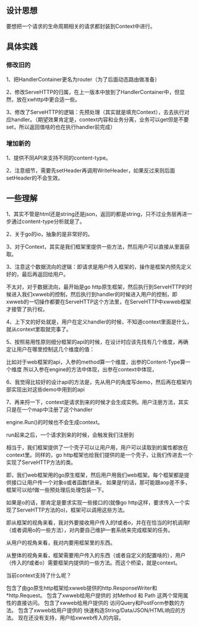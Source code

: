 ## 设计思想

要想把一个请求的生命周期相关的请求都封装到Context中进行。

## 具体实践

### 修改旧的

1、把HandlerContainer更名为router（为了后面动态路由做准备）

2、修改ServeHTTP的归属，在上一版本中放到了HandlerContainer中，但显然，放在xwhttp中更合适一些。

3、修改了ServeHTTP的逻辑：先预处理（其实就是填充Context），去去执行对应handler。（期望效果肯定是，context内容和业务分离，业务可以get但是不要set，所以返回值啥的也在执行handler前完成）

### 增加新的

1、提供不同API来支持不同的content-type。

2、注意细节，需要先setHeader再调用WriteHeader，如果反过来则后面setHeader的不会生效。

## 一些理解

1、其实不管是html还是string还是json，返回的都是string，只不过业务层再进一步通过content-type分析就是了。

2、关于go的io，抽象的是非常好的。

3、对于Context，其实是我们框架里提供一些方法，然后用户可以直接从里面获取。

3、注意这个数据流向的逻辑：即请求是用户传入框架的，操作是框架内预先定义好的，最后再返回给用户。

不太对，对于数据流向，最开始是go http原生框架，然后执行到ServeHTTP的时候进入我们xwweb的控制，然后执行到handler的时候进入用户的控制，即xwweb的一切操作都要在ServeHTTP这个方法里，在ServeHTTP中xwweb框架才接管了执行权。

4、上下文的好处就是，用户在定义handler的时候，不知道context里面是什么，就从context里取就完事了。

5、按照易用性原则细分框架的api的时候，在设计时应该先找有几个维度，再确定让用户在哪里控制这几个维度的值：

比如对于web框架的api，入参的method算一个维度，出参的Content-Type算一个维度
所以入参在engine的方法中体现，出参在context中体现，

6、我觉得比较好的设计api的方法是，先从用户的角度写demo，然后再在框架内部实现出对这些demo中用到的api

7、再来捋一下，context是请求到来的时候才会生成实例。用户注册方法，其实只是在一个map中注册了这个handler

engine.Run()的时候也不会生成context。

run起来之后，一个请求到来的时候，会触发我们注册到

相当于，我们框架提供了一个壳子可以让用户用，用户可以读取到的属性都放在context里。同样的，go http框架也给我们提供的是一个壳子，让我们传进去一个实现了ServeHTTP方法的类。

即，我们web框架用的go原生框架，然后用户用我们web框架。每个框架都是提供接口让用户传一个对象o或者函数f进来。
如果是f的话，那可能跟aop差不多，框架可以给f做一些预处理后处理包装一下。

如果是o的话，那肯定是要求实现一些接口的(就像go http这样，要求传入一个实现了ServeHTTP方法的o)，框架可以调用这些方法。

即从框架的视角来看，我对外要接收用户传入的f或者o，并在在恰当的时机调用f（或者调用o的一些方法），对内要自己维护一套系统来完成框架的任务。

从用户的视角来看，我对内要用框架里的东西。

从整体的视角来看，框架需要用户传入的东西（或者自定义的配置啥的），用户（传入的f或者o）需要框架内提供的一些方法。而这个桥梁，就是context。

当前context支持了什么呢？

包含了由go原生http框架给xwweb提供的http.ResponseWriter和*http.Request。
包含了xwweb给用户提供的 对Method 和 Path 这两个常用属性的直接访问。
包含了xwweb给用户提供的 访问Query和PostForm参数的方法。
包含了xwweb给用户提供的 快速构造String/Data/JSON/HTML响应的方法。
现在还没有支持，用户给xwweb传入的内容。

